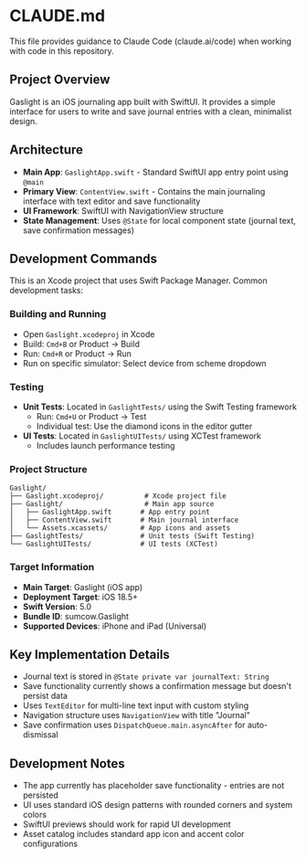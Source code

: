 # CLAUDE.md

This file provides guidance to Claude Code (claude.ai/code) when working with code in this repository.

## Project Overview

Gaslight is an iOS journaling app built with SwiftUI. It provides a simple interface for users to write and save journal entries with a clean, minimalist design.

## Architecture

- **Main App**: `GaslightApp.swift` - Standard SwiftUI app entry point using `@main`
- **Primary View**: `ContentView.swift` - Contains the main journaling interface with text editor and save functionality
- **UI Framework**: SwiftUI with NavigationView structure
- **State Management**: Uses `@State` for local component state (journal text, save confirmation messages)

## Development Commands

This is an Xcode project that uses Swift Package Manager. Common development tasks:

### Building and Running
- Open `Gaslight.xcodeproj` in Xcode
- Build: `Cmd+B` or Product → Build
- Run: `Cmd+R` or Product → Run
- Run on specific simulator: Select device from scheme dropdown

### Testing
- **Unit Tests**: Located in `GaslightTests/` using the Swift Testing framework
  - Run: `Cmd+U` or Product → Test
  - Individual test: Use the diamond icons in the editor gutter
- **UI Tests**: Located in `GaslightUITests/` using XCTest framework
  - Includes launch performance testing

### Project Structure
```
Gaslight/
├── Gaslight.xcodeproj/          # Xcode project file
├── Gaslight/                    # Main app source
│   ├── GaslightApp.swift       # App entry point
│   ├── ContentView.swift       # Main journal interface
│   └── Assets.xcassets/        # App icons and assets
├── GaslightTests/              # Unit tests (Swift Testing)
└── GaslightUITests/            # UI tests (XCTest)
```

### Target Information
- **Main Target**: Gaslight (iOS app)
- **Deployment Target**: iOS 18.5+
- **Swift Version**: 5.0
- **Bundle ID**: sumcow.Gaslight
- **Supported Devices**: iPhone and iPad (Universal)

## Key Implementation Details

- Journal text is stored in `@State private var journalText: String`
- Save functionality currently shows a confirmation message but doesn't persist data
- Uses `TextEditor` for multi-line text input with custom styling
- Navigation structure uses `NavigationView` with title "Journal"
- Save confirmation uses `DispatchQueue.main.asyncAfter` for auto-dismissal

## Development Notes

- The app currently has placeholder save functionality - entries are not persisted
- UI uses standard iOS design patterns with rounded corners and system colors
- SwiftUI previews should work for rapid UI development
- Asset catalog includes standard app icon and accent color configurations